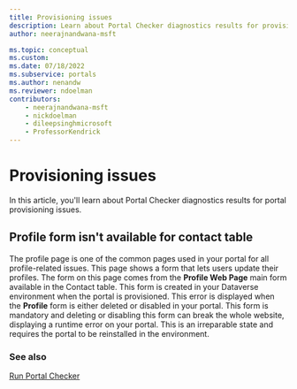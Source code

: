 ```yaml
---
title: Provisioning issues
description: Learn about Portal Checker diagnostics results for provisioning issues.
author: neerajnandwana-msft

ms.topic: conceptual
ms.custom: 
ms.date: 07/18/2022
ms.subservice: portals
ms.author: nenandw
ms.reviewer: ndoelman
contributors:
    - neerajnandwana-msft
    - nickdoelman
    - dileepsinghmicrosoft
    - ProfessorKendrick
---
```


# Provisioning issues

In this article, you'll learn about Portal Checker diagnostics results for portal provisioning issues.

## Profile form isn't available for contact table

The profile page is one of the common pages used in your portal for all profile-related issues. This page shows a form that lets users update their profiles. The form on this page comes from the **Profile Web Page** main form available in the Contact table. This form is created in your Dataverse environment when the portal is provisioned. This error is displayed when the **Profile** form is either deleted or disabled in your portal. This form is mandatory and deleting or disabling this form can break the whole website, displaying a runtime error on your portal. This is an irreparable state and requires the portal to be reinstalled in the environment.

### See also

[Run Portal Checker](portal-checker.md)



